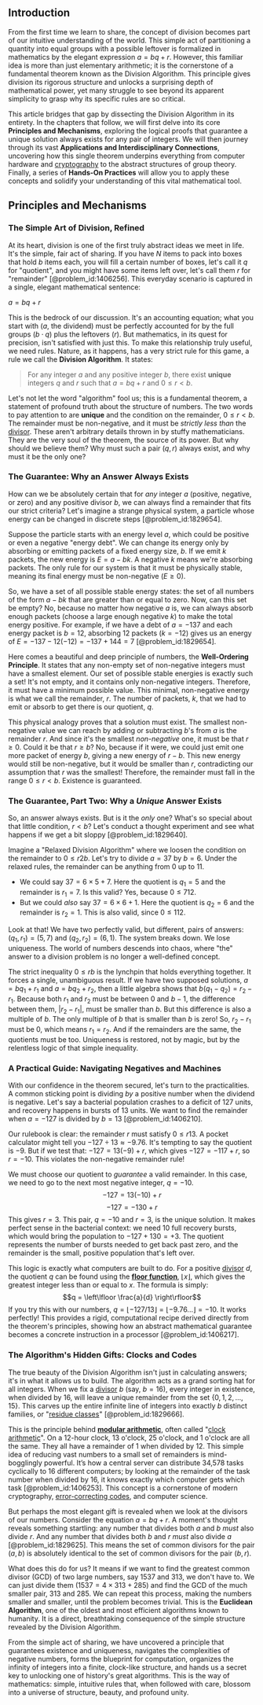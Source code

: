 ## Introduction
From the first time we learn to share, the concept of division becomes part of our intuitive understanding of the world. This simple act of partitioning a quantity into equal groups with a possible leftover is formalized in mathematics by the elegant expression $a = bq + r$. However, this familiar idea is more than just elementary arithmetic; it is the cornerstone of a fundamental theorem known as the Division Algorithm. This principle gives division its rigorous structure and unlocks a surprising depth of mathematical power, yet many struggle to see beyond its apparent simplicity to grasp why its specific rules are so critical.

This article bridges that gap by dissecting the Division Algorithm in its entirety. In the chapters that follow, we will first delve into its core **Principles and Mechanisms**, exploring the logical proofs that guarantee a unique solution always exists for any pair of integers. We will then journey through its vast **Applications and Interdisciplinary Connections**, uncovering how this single theorem underpins everything from computer hardware and [cryptography](@article_id:138672) to the abstract structures of group theory. Finally, a series of **Hands-On Practices** will allow you to apply these concepts and solidify your understanding of this vital mathematical tool.

## Principles and Mechanisms

### The Simple Art of Division, Refined

At its heart, division is one of the first truly abstract ideas we meet in life. It's the simple, fair act of sharing. If you have $N$ items to pack into boxes that hold $b$ items each, you will fill a certain number of boxes, let's call it $q$ for "quotient", and you might have some items left over, let's call them $r$ for "remainder" [@problem_id:1406256]. This everyday scenario is captured in a single, elegant mathematical sentence:

$a = bq + r$

This is the bedrock of our discussion. It's an accounting equation; what you start with ($a$, the dividend) must be perfectly accounted for by the full groups ($b \cdot q$) plus the leftovers ($r$). But mathematics, in its quest for precision, isn't satisfied with just this. To make this relationship truly useful, we need rules. Nature, as it happens, has a very strict rule for this game, a rule we call the **Division Algorithm**. It states:

> For any integer $a$ and any positive integer $b$, there exist **unique** integers $q$ and $r$ such that $a = bq + r$ and $0 \le r < b$.

Let's not let the word "algorithm" fool us; this is a fundamental theorem, a statement of profound truth about the structure of numbers. The two words to pay attention to are **unique** and the condition on the remainder, $0 \le r < b$. The remainder must be non-negative, and it must be *strictly less than* the [divisor](@article_id:187958). These aren't arbitrary details thrown in by stuffy mathematicians. They are the very soul of the theorem, the source of its power. But why should we believe them? Why must such a pair $(q, r)$ always exist, and why must it be the only one?

### The Guarantee: Why an Answer Always Exists

How can we be absolutely certain that for *any* integer $a$ (positive, negative, or zero) and any positive divisor $b$, we can always find a remainder that fits our strict criteria? Let's imagine a strange physical system, a particle whose energy can be changed in discrete steps [@problem_id:1829654].

Suppose the particle starts with an energy level $a$, which could be positive or even a negative "energy debt". We can change its energy only by absorbing or emitting packets of a fixed energy size, $b$. If we emit $k$ packets, the new energy is $E = a - bk$. A negative $k$ means we're absorbing packets. The only rule for our system is that it must be physically stable, meaning its final energy must be non-negative ($E \ge 0$).

So, we have a set of all possible stable energy states: the set of all numbers of the form $a - bk$ that are greater than or equal to zero. Now, can this set be empty? No, because no matter how negative $a$ is, we can always absorb enough packets (choose a large enough negative $k$) to make the total energy positive. For example, if we have a debt of $a = -137$ and each energy packet is $b = 12$, absorbing 12 packets ($k=-12$) gives us an energy of $E = -137 - 12(-12) = -137 + 144 = 7$ [@problem_id:1829654].

Here comes a beautiful and deep principle of numbers, the **Well-Ordering Principle**. It states that any non-empty set of non-negative integers must have a smallest element. Our set of possible stable energies is exactly such a set! It's not empty, and it contains only non-negative integers. Therefore, it must have a minimum possible value. This minimal, non-negative energy is what we call the remainder, $r$. The number of packets, $k$, that we had to emit or absorb to get there is our quotient, $q$.

This physical analogy proves that a solution must exist. The smallest non-negative value we can reach by adding or subtracting $b$'s from $a$ is the remainder $r$. And since it's the smallest *non-negative* one, it must be that $r \ge 0$. Could it be that $r \ge b$? No, because if it were, we could just emit one more packet of energy $b$, giving a new energy of $r-b$. This new energy would still be non-negative, but it would be smaller than $r$, contradicting our assumption that $r$ was the smallest! Therefore, the remainder must fall in the range $0 \le r < b$. Existence is guaranteed.

### The Guarantee, Part Two: Why a *Unique* Answer Exists

So, an answer always exists. But is it the *only* one? What's so special about that little condition, $r < b$? Let's conduct a thought experiment and see what happens if we get a bit sloppy [@problem_id:1829640].

Imagine a "Relaxed Division Algorithm" where we loosen the condition on the remainder to $0 \le r  2b$. Let's try to divide $a = 37$ by $b = 6$. Under the relaxed rules, the remainder can be anything from $0$ up to $11$.
- We could say $37 = 6 \times 5 + 7$. Here the quotient is $q_1=5$ and the remainder is $r_1=7$. Is this valid? Yes, because $0 \le 7  12$.
- But we could *also* say $37 = 6 \times 6 + 1$. Here the quotient is $q_2=6$ and the remainder is $r_2=1$. This is also valid, since $0 \le 1  12$.

Look at that! We have two perfectly valid, but different, pairs of answers: $(q_1, r_1) = (5, 7)$ and $(q_2, r_2) = (6, 1)$. The system breaks down. We lose uniqueness. The world of numbers descends into chaos, where "the" answer to a division problem is no longer a well-defined concept.

The strict inequality $0 \le r  b$ is the lynchpin that holds everything together. It forces a single, unambiguous result. If we have two supposed solutions, $a = bq_1 + r_1$ and $a = bq_2 + r_2$, then a little algebra shows that $b(q_1 - q_2) = r_2 - r_1$. Because both $r_1$ and $r_2$ must be between $0$ and $b-1$, the difference between them, $|r_2 - r_1|$, must be smaller than $b$. But this difference is also a multiple of $b$. The only multiple of $b$ that is smaller than $b$ is zero! So, $r_2 - r_1$ must be 0, which means $r_1=r_2$. And if the remainders are the same, the quotients must be too. Uniqueness is restored, not by magic, but by the relentless logic of that simple inequality.

### A Practical Guide: Navigating Negatives and Machines

With our confidence in the theorem secured, let's turn to the practicalities. A common sticking point is dividing *by* a positive number when the dividend is negative. Let's say a bacterial population crashes to a deficit of 127 units, and recovery happens in bursts of 13 units. We want to find the remainder when $a = -127$ is divided by $b = 13$ [@problem_id:1406210].

Our rulebook is clear: the remainder $r$ must satisfy $0 \le r  13$. A pocket calculator might tell you $-127 \div 13 \approx -9.76$. It's tempting to say the quotient is $-9$. But if we test that: $-127 = 13(-9) + r$, which gives $-127 = -117 + r$, so $r = -10$. This violates the non-negative remainder rule!

We must choose our quotient to *guarantee* a valid remainder. In this case, we need to go to the next most negative integer, $q = -10$.
$$-127 = 13(-10) + r$$
$$-127 = -130 + r$$
This gives $r = 3$. This pair, $q=-10$ and $r=3$, is the unique solution. It makes perfect sense in the bacterial context: we need 10 full recovery bursts, which would bring the population to $-127 + 130 = +3$. The quotient represents the number of bursts needed to get back past zero, and the remainder is the small, positive population that's left over.

This logic is exactly what computers are built to do. For a positive [divisor](@article_id:187958) $d$, the quotient $q$ can be found using the **[floor function](@article_id:264879)**, $\lfloor x \rfloor$, which gives the greatest integer less than or equal to $x$. The formula is simply:
$$q = \left\lfloor \frac{a}{d} \right\rfloor$$
If you try this with our numbers, $q = \lfloor -127/13 \rfloor = \lfloor -9.76... \rfloor = -10$. It works perfectly! This provides a rigid, computational recipe derived directly from the theorem's principles, showing how an abstract mathematical guarantee becomes a concrete instruction in a processor [@problem_id:1406217].

### The Algorithm's Hidden Gifts: Clocks and Codes

The true beauty of the Division Algorithm isn't just in calculating answers; it's in what it allows us to build. The algorithm acts as a grand sorting hat for all integers. When we fix a [divisor](@article_id:187958) $b$ (say, $b=16$), every integer in existence, when divided by $16$, will leave a unique remainder from the set $\{0, 1, 2, ..., 15\}$. This carves up the entire infinite line of integers into exactly $b$ distinct families, or "[residue classes](@article_id:184732)" [@problem_id:1829666].

This is the principle behind **[modular arithmetic](@article_id:143206)**, often called "[clock arithmetic](@article_id:139867)". On a 12-hour clock, 13 o'clock, 25 o'clock, and 1 o'clock are all the same. They all have a remainder of 1 when divided by 12. This simple idea of reducing vast numbers to a small set of remainders is mind-bogglingly powerful. It’s how a central server can distribute 34,578 tasks cyclically to 16 different computers; by looking at the remainder of the task number when divided by 16, it knows exactly which computer gets which task [@problem_id:1406253]. This concept is a cornerstone of modern cryptography, [error-correcting codes](@article_id:153300), and computer science.

But perhaps the most elegant gift is revealed when we look at the divisors of our numbers. Consider the equation $a = bq + r$. A moment's thought reveals something startling: any number that divides both $a$ and $b$ *must* also divide $r$. And any number that divides both $b$ and $r$ *must* also divide $a$ [@problem_id:1829625]. This means the set of common divisors for the pair $(a, b)$ is absolutely identical to the set of common divisors for the pair $(b, r)$.

What does this do for us? It means if we want to find the greatest common divisor (GCD) of two large numbers, say 1537 and 313, we don't have to. We can just divide them ($1537 = 4 \times 313 + 285$) and find the GCD of the much smaller pair, 313 and 285. We can repeat this process, making the numbers smaller and smaller, until the problem becomes trivial. This is the **Euclidean Algorithm**, one of the oldest and most efficient algorithms known to humanity. It is a direct, breathtaking consequence of the simple structure revealed by the Division Algorithm.

From the simple act of sharing, we have uncovered a principle that guarantees existence and uniqueness, navigates the complexities of negative numbers, forms the blueprint for computation, organizes the infinity of integers into a finite, clock-like structure, and hands us a secret key to unlocking one of history's great algorithms. This is the way of mathematics: simple, intuitive rules that, when followed with care, blossom into a universe of structure, beauty, and profound unity.